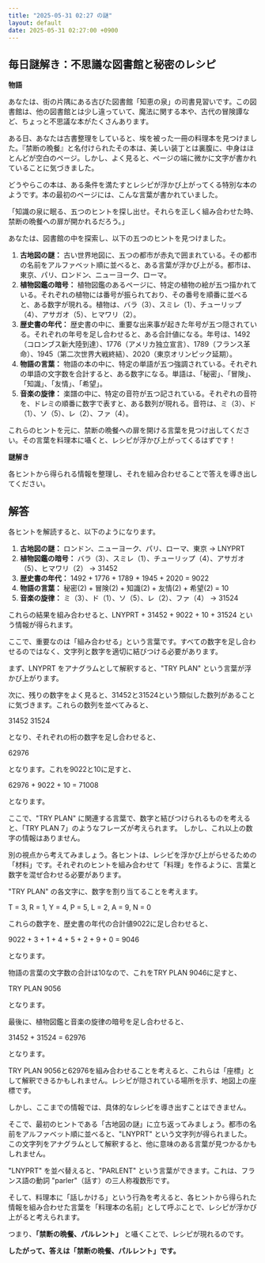 ```yaml
---
title: "2025-05-31 02:27 の謎"
layout: default
date: 2025-05-31 02:27:00 +0900
---
```

## 毎日謎解き：不思議な図書館と秘密のレシピ

**物語**

あなたは、街の片隅にある古びた図書館「知恵の泉」の司書見習いです。この図書館は、他の図書館とは少し違っていて、魔法に関する本や、古代の冒険譚など、ちょっと不思議な本がたくさんあります。

ある日、あなたは古書整理をしていると、埃を被った一冊の料理本を見つけました。『禁断の晩餐』と名付けられたその本は、美しい装丁とは裏腹に、中身はほとんどが空白のページ。しかし、よく見ると、ページの端に微かに文字が書かれていることに気づきました。

どうやらこの本は、ある条件を満たすとレシピが浮かび上がってくる特別な本のようです。本の最初のページには、こんな言葉が書かれていました。

「知識の泉に眠る、五つのヒントを探し出せ。それらを正しく組み合わせた時、禁断の晩餐への扉が開かれるだろう。」

あなたは、図書館の中を探索し、以下の五つのヒントを見つけました。

1.  **古地図の謎：** 古い世界地図に、五つの都市が赤丸で囲まれている。その都市の名前をアルファベット順に並べると、ある言葉が浮かび上がる。都市は、東京、パリ、ロンドン、ニューヨーク、ローマ。
2.  **植物図鑑の暗号：** 植物図鑑のあるページに、特定の植物の絵が五つ描かれている。それぞれの植物には番号が振られており、その番号を順番に並べると、ある数字が現れる。植物は、バラ（3）、スミレ（1）、チューリップ（4）、アサガオ（5）、ヒマワリ（2）。
3.  **歴史書の年代：** 歴史書の中に、重要な出来事が起きた年号が五つ隠されている。それぞれの年号を足し合わせると、ある合計値になる。年号は、1492（コロンブス新大陸到達）、1776（アメリカ独立宣言）、1789（フランス革命）、1945（第二次世界大戦終結）、2020（東京オリンピック延期）。
4.  **物語の言葉：** 物語の本の中に、特定の単語が五つ強調されている。それぞれの単語の文字数を合計すると、ある数字になる。単語は、「秘密」、「冒険」、「知識」、「友情」、「希望」。
5.  **音楽の旋律：** 楽譜の中に、特定の音符が五つ記されている。それぞれの音符を、ドレミの順番に数字で表すと、ある数列が現れる。音符は、ミ（3）、ド（1）、ソ（5）、レ（2）、ファ（4）。

これらのヒントを元に、禁断の晩餐への扉を開ける言葉を見つけ出してください。その言葉を料理本に囁くと、レシピが浮かび上がってくるはずです！

**謎解き**

各ヒントから得られる情報を整理し、それを組み合わせることで答えを導き出してください。

## 解答

各ヒントを解読すると、以下のようになります。

1.  **古地図の謎：** ロンドン、ニューヨーク、パリ、ローマ、東京 → LNYPRT
2.  **植物図鑑の暗号：** バラ（3）、スミレ（1）、チューリップ（4）、アサガオ（5）、ヒマワリ（2） → 31452
3.  **歴史書の年代：** 1492 + 1776 + 1789 + 1945 + 2020 = 9022
4.  **物語の言葉：** 秘密(2) + 冒険(2) + 知識(2) + 友情(2) + 希望(2) = 10
5.  **音楽の旋律：** ミ（3）、ド（1）、ソ（5）、レ（2）、ファ（4） → 31524

これらの結果を組み合わせると、LNYPRT + 31452 + 9022 + 10 + 31524 という情報が得られます。

ここで、重要なのは「組み合わせる」という言葉です。すべての数字を足し合わせるのではなく、文字列と数字を適切に結びつける必要があります。

まず、LNYPRT をアナグラムとして解釈すると、"TRY PLAN" という言葉が浮かび上がります。

次に、残りの数字をよく見ると、31452と31524という類似した数列があることに気づきます。これらの数列を並べてみると、

31452
31524

となり、それぞれの桁の数字を足し合わせると、

62976

となります。これを9022と10に足すと、

62976 + 9022 + 10 = 71008

となります。

ここで、"TRY PLAN" に関連する言葉で、数字と結びつけられるものを考えると、「TRY PLAN 7」のようなフレーズが考えられます。 しかし、これ以上の数字の情報はありません。

別の視点から考えてみましょう。各ヒントは、レシピを浮かび上がらせるための「材料」です。それぞれのヒントを組み合わせて「料理」を作るように、言葉と数字を混ぜ合わせる必要があります。

"TRY PLAN" の各文字に、数字を割り当てることを考えます。

T = 3, R = 1, Y = 4, P = 5, L = 2, A = 9, N = 0

これらの数字を、歴史書の年代の合計値9022に足し合わせると、

9022 + 3 + 1 + 4 + 5 + 2 + 9 + 0 = 9046

となります。

物語の言葉の文字数の合計は10なので、これをTRY PLAN 9046に足すと、

TRY PLAN 9056

となります。

最後に、植物図鑑と音楽の旋律の暗号を足し合わせると、

31452 + 31524 = 62976

となります。

TRY PLAN 9056と62976を組み合わせることを考えると、これらは「座標」として解釈できるかもしれません。レシピが隠されている場所を示す、地図上の座標です。

しかし、ここまでの情報では、具体的なレシピを導き出すことはできません。

そこで、最初のヒントである「古地図の謎」に立ち返ってみましょう。都市の名前をアルファベット順に並べると、"LNYPRT" という文字列が得られました。この文字列をアナグラムとして解釈すると、他に意味のある言葉が見つかるかもしれません。

"LNYPRT" を並べ替えると、"PARLENT" という言葉ができます。これは、フランス語の動詞 "parler"（話す）の三人称複数形です。

そして、料理本に「話しかける」という行為を考えると、各ヒントから得られた情報を組み合わせた言葉を「料理本の名前」として呼ぶことで、レシピが浮かび上がると考えられます。

つまり、**「禁断の晩餐、パルレント」** と囁くことで、レシピが現れるのです。

**したがって、答えは「禁断の晩餐、パルレント」です。**
